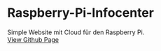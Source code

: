 # Raspberry-Pi-Infocenter
Simple Website mit Cloud für den Raspberry Pi.
<br><a href="https://implod3.github.io/Raspberry-Pi-Infocenter" target="_blank"> View Github Page </a>